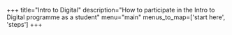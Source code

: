 +++
title="Intro to Digital"
description="How to participate in the Intro to Digital programme as a student"
menu="main"
menus_to_map=['start here', 'steps']
+++

